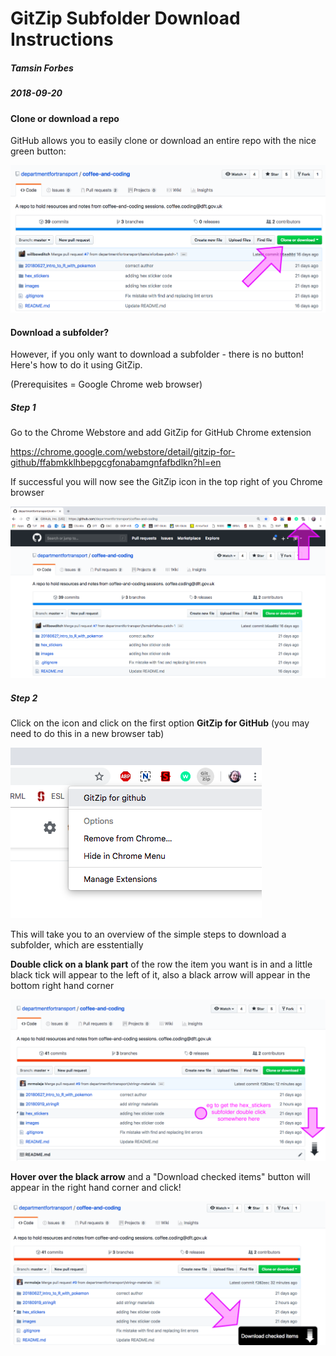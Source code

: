 # GitZip Subfolder Download Instructions

##### *Tamsin Forbes*
##### *2018-09-20*

#### Clone or download a repo

GitHub allows you to easily clone or download an entire repo with the nice green 
button:

![](images/repo_clone_button.png)

#### Download a subfolder?
However, if you only want to download a subfolder - there is no button! 
Here's how to do it using GitZip. 

(Prerequisites =  Google Chrome web browser)

##### Step 1

Go to the Chrome Webstore and add GitZip for GitHub Chrome extension 

https://chrome.google.com/webstore/detail/gitzip-for-github/ffabmkklhbepgcgfonabamgnfafbdlkn?hl=en

If successful you will now see the GitZip icon in the top right of you Chrome 
browser

![](images/GitZip_icon.png)

##### Step 2

Click on the icon and click on the first option **GitZip for GitHub** (you may 
need to do this in a new browser tab)

![](images/GitZip.png)

This will take you to an overview of the simple steps to download a subfolder, 
which are esstentially

**Double click on a blank part** of the row the item you want is in and a little black tick will appear to the left of it, also a black arrow will appear
in the bottom right hand corner


![](images/GitZip_use_1.png)
 
**Hover over the black arrow** and a "Download checked items" button will appear in the 
right hand corner and click!

![](images/GitZip_download.png)
